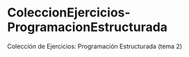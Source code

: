 # ColeccionEjercicios-ProgramacionEstructurada
Colección de Ejercicios: Programación Estructurada (tema 2)
